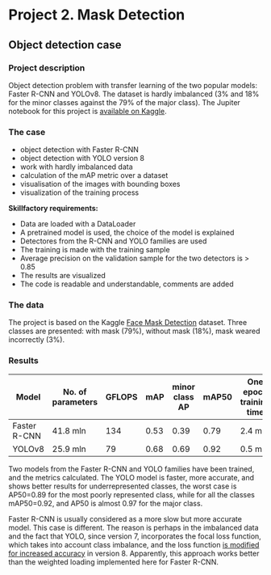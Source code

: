 # Project 2. Mask Detection
## Object detection case

### Project description
Object detection problem with transfer learning of the two popular models: Faster R-CNN and YOLOv8. The dataset is hardly imbalanced (3% and 18% for the minor classes against the 79% of the major class). The Jupiter notebook for this project is [available on Kaggle](https://www.kaggle.com/code/dkudryavtsev/mask-detection-faster-r-snn-vs-yolov8).

### The case    

* object detection with Faster R-CNN
* object detection with YOLO version 8
* work with hardly imbalanced data
* calculation of the mAP metric over a dataset
* visualisation of the images with bounding boxes
* visualization of the training process

**Skillfactory requirements:**  
* Data are loaded with a DataLoader
* A pretrained model is used, the choice of the model is explained
* Detectores from the R-CNN and YOLO families are used 
* The training is made with the training sample
* Average precision on the validation sample for the two detectors is > 0.85
* The results are visualized
* The code is readable and understandable, comments are added

### The data
The project is based on the Kaggle [Face Mask Detection](https://www.kaggle.com/datasets/andrewmvd/face-mask-detection) dataset. Three classes are presented: with mask (79%), without mask (18%), mask weared incorrectly (3%).
  
### Results
| Model | No. of parameters | GFLOPS| mAP | minor class AP | mAP50  | One epoch training time |
|---|---|---|---|---|---|---|
| Faster R-CNN | 41.8 mln  | 134 | 0.53  | 0.39 | 0.79  | 2.4 min |
| YOLOv8 | 25.9 mln | 79 | 0.68 | 0.69 | 0.92 | 0.5 min |


Two models from the Faster R-CNN and YOLO families have been trained, and the metrics calculated. The YOLO model is faster, more accurate, and shows better results for underrepresented classes, the worst case is AP50=0.89 for the most poorly represented class, while for all the classes mAP50=0.92, and AP50 is almost 0.97 for the major class.

Faster R-CNN is usually considered as a more slow but more accurate model. This case is different. The reason is perhaps in the imbalanced data and the fact that YOLO, since version 7, incorporates the focal loss function, which takes into account class imbalance, and the loss function [is modified for increased accuracy](https://encord.com/blog/yolo-object-detection-guide/) in version 8. Apparently, this approach works better than the weighted loading implemented here for Faster R-CNN.